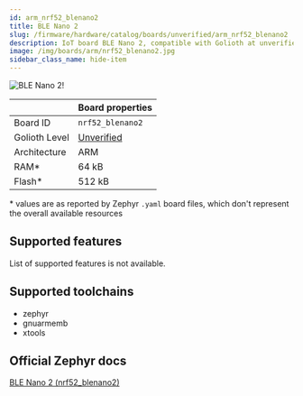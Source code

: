 ```yaml
---
id: arm_nrf52_blenano2
title: BLE Nano 2
slug: /firmware/hardware/catalog/boards/unverified/arm_nrf52_blenano2
description: IoT board BLE Nano 2, compatible with Golioth at unverified level.
image: /img/boards/arm/nrf52_blenano2.jpg
sidebar_class_name: hide-item
---
```


[//]: # (This is an auto-generated file, do not edit! Changes to it will be lost upon re-generation)

![BLE Nano 2!](/img/boards/arm/nrf52_blenano2.jpg "BLE Nano 2")

|                | Board properties     |
| -------------  | -------------------- |
| Board ID       | `nrf52_blenano2` |
| Golioth Level  | [Unverified](/firmware/hardware#unverified-boards) |
| Architecture   | ARM |
| RAM*           | 64 kB |
| Flash*         | 512 kB |

\* values are as reported by Zephyr `.yaml` board files, which don't represent the overall available resources



## Supported features

List of supported features is not available.

## Supported toolchains

* zephyr
* gnuarmemb
* xtools

## Official Zephyr docs

[BLE Nano 2 (nrf52_blenano2)](https://docs.zephyrproject.org/3.6.0/boards/arm/nrf52_blenano2/doc/index.html)
